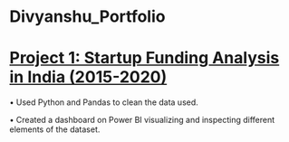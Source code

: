 # Divyanshu_Portfolio

# [Project 1: Startup Funding Analysis in India (2015-2020)](https://github.com/divyanshu905/Startup_Funding)
• Used Python and Pandas to clean the data used.

• Created a dashboard on Power BI visualizing and inspecting different elements of the dataset.

[](https://github.com/divyanshu905/Divyanshu_Portfolio/blob/main/images/Screenshot%20(397).png)

